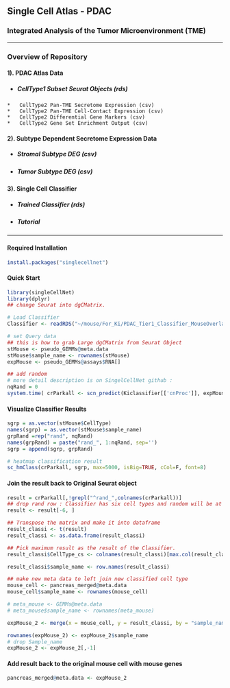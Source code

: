 ## Single Cell Atlas - PDAC 
### Integrated Analysis of the Tumor Microenvironment (TME)
***
### Overview of Repository
#### 1). **PDAC Atlas Data**   
   * #####  CellType1 Subset Seurat Objects (rds)  
    *   CellType2 Pan-TME Secretome Expression (csv)   
    *   CellType2 Pan-TME Cell-Contact Expression (csv)      
    *   CellType2 Differential Gene Markers (csv)  
    *   CellType2 Gene Set Enrichment Output (csv)     
     
#### 2). **Subtype Dependent Secretome Expression Data**
   * #####  Stromal Subtype DEG (csv)    
   * #####  Tumor Subtype DEG (csv)  

#### 3). **Single Cell Classifier**
   * #####  Trained Classifier (rds)    
   * #####  Tutorial 
***   

#### **Required Installation**
```r
install.packages("singlecellnet")
```

#### **Quick Start** 
```r
library(singleCellNet)
library(dplyr)
## change Seurat into dgCMatrix.

# Load Classifier
Classifier <- readRDS("~/mouse/For_Ki/PDAC_Tier1_Classifier_MouseOverlap5000.40pairs.rds")

# set Query data
## this is how to grab Large dgCMatrix from Seurat Object
stMouse <- pseudo_GEMMs@meta.data
stMouse$sample_name <- rownames(stMouse)
expMouse <- pseudo_GEMMs@assays$RNA[]
```



```r
## add random 
# more detail description is on SingelCellNet github :
nqRand = 0
system.time( crParkall <- scn_predict(Kiclassifier[['cnProc']], expMouse, nrand = nqRand))
```


#### **Visualize Classifier Results**
```r
sgrp = as.vector(stMouse$CellType)
names(sgrp) = as.vector(stMouse$sample_name)
grpRand =rep("rand", nqRand)
names(grpRand) = paste("rand_", 1:nqRand, sep='')
sgrp = append(sgrp, grpRand)

# heatmap classification result
sc_hmClass(crParkall, sgrp, max=5000, isBig=TRUE, cCol=F, font=8)
```

#### **Join the result back to Original Seurat object**
```r
result = crParkall[,!grepl("^rand_",colnames(crParkall))]
## drop rand row : Classifier has six cell types and random will be at 6th row, but should double check before drop it. 
result <- result[-6, ]

## Transpose the matrix and make it into dataframe
result_classi <- t(result)
result_classi <- as.data.frame(result_classi)

## Pick maximum result as the result of the Classifier. 
result_classi$CellType_cs <- colnames(result_classi)[max.col(result_classi,ties.method="first")]

result_classi$sample_name <- row.names(result_classi)

## make new meta data to left join new classified cell type
mouse_cell <- pancreas_merged@meta.data
mouse_cell$sample_name <- rownames(mouse_cell)

# meta_mouse <- GEMMs@meta.data
# meta_mouse$sample_name <- rownames(meta_mouse)

expMouse_2 <- merge(x = mouse_cell, y = result_classi, by = "sample_name", all.x = TRUE)

rownames(expMouse_2) <- expMouse_2$sample_name
# drop Sample_name
expMouse_2 <- expMouse_2[,-1]
```

#### **Add result back to the original mouse cell with mouse genes** 
```r
pancreas_merged@meta.data <- expMouse_2

```

